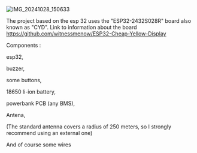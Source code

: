 ![IMG_20241028_150633](https://github.com/user-attachments/assets/a1eb6d79-b7a5-4941-bbb0-b19e2944ab98)


The project based on the esp 32 uses the "ESP32-2432S028R" board also known as "CYD".
Link to information about the board https://github.com/witnessmenow/ESP32-Cheap-Yellow-Display


Components :

esp32,

buzzer,

some buttons,

18650 li-ion battery,

powerbank PCB (any BMS),

Antena,

(The standard antenna covers a radius of 250 meters,
so I strongly recommend using an external one)


And of course some wires
